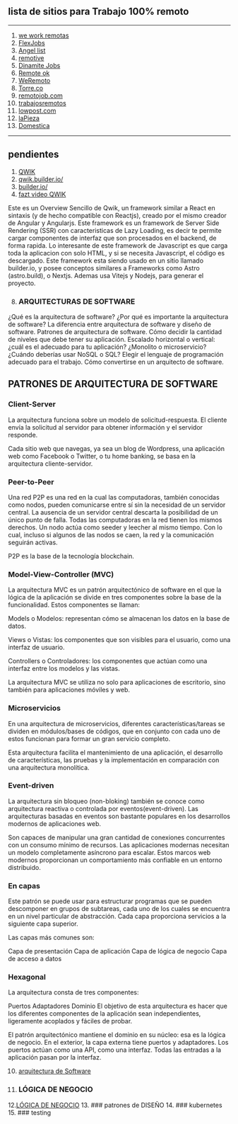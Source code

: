 ## lista de sitios para Trabajo 100% remoto

---

1. [we work remotas](https://weworkremotely.com/)
2. [FlexJobs](https://www.flexjobs.com/jobs)
3. [Angel list](https://angel.co/)
4. [remotive](https://remotive.com/)
5. [Dinamite Jobs](https://dynamitejobs.com/)
6. [Remote ok](https://remoteok.com/)
7. [WeRemoto](https://www.weremoto.com/)
8. [Torre.co](https://torre.co/?r=gmjc2tWs)
9. [remotojob.com](https://remotojob.com/)
10. [trabajosremotos](https://trabajosremotos.es)
11. [lowpost.com](https://lowpost.com/)
12. [laPieza](https://lapieza.io/es)
13. [Domestica](www.google.com)

---

## pendientes 


1. [QWIK](https://medium.com/javascript-in-plain-english/react-and-next-js-is-dead-something-new-is-finally-replacing-it-for-good-c792c48806f6)
2. [qwik.builder.io/](https://qwik.builder.io/)
3. [builder.io/](https://builder.io/)
4. [fazt video QWIK](https://www.youtube.com/watch?v=kT-Y17mEUZs) 
 

Este es un Overview Sencillo de Qwik, un framework similar a React en sintaxis (y de hecho compatible con Reactjs), creado por el mismo creador de Angular y Angularjs. Este framework es un framework de Server Side Rendering (SSR) con caracteristicas de Lazy Loading, es decir te permite cargar componentes de interfaz que son procesados en el backend, de forma rapida. Lo interesante de este framework de Javascript es que carga toda la aplicacion con solo HTML, y si se necesita Javascript, el código es descargado. Este framework esta siendo usado en un sitio llamado builder.io, y posee conceptos similares a Frameworks como Astro (astro.build), o Nextjs. Ademas usa Vitejs y Nodejs, para generar el proyecto.
 

8. ### ARQUITECTURAS DE SOFTWARE

¿Qué es la arquitectura de software?
¿Por qué es importante la arquitectura de software?
La diferencia entre arquitectura de software y diseño de software.
Patrones de arquitectura de software.
Cómo decidir la cantidad de niveles que debe tener su aplicación.
Escalado horizontal o vertical: ¿cuál es el adecuado para tu aplicación?
¿Monolito o microservicio?
¿Cuándo deberías usar NoSQL o SQL?
Elegir el lenguaje de programación adecuado para el trabajo.
Cómo convertirse en un arquitecto de software.

## PATRONES DE ARQUITECTURA DE SOFTWARE


### Client-Server

La arquitectura funciona sobre un modelo de solicitud-respuesta. 
El cliente envía la solicitud al servidor para obtener información
y el servidor responde.

Cada sitio web que navegas, ya sea un blog de Wordpress, una aplicación 
web como Facebook o Twitter, o tu home banking, se basa en la arquitectura
cliente-servidor.


### Peer-to-Peer

Una red P2P es una red en la cual las computadoras, también conocidas como nodos,
pueden comunicarse entre sí sin la necesidad de un servidor central.
La ausencia de un servidor central descarta la posibilidad de un único punto de falla.
Todas las computadoras en la red tienen los mismos derechos.
Un nodo actúa como seeder y leecher al mismo tiempo. Con lo cual,
incluso si algunos de las nodos se caen, la red y la comunicación seguirán activas.

P2P es la base de la tecnología blockchain.


### Model-View-Controller (MVC)

La arquitectura MVC es un patrón arquitectónico de software en el que la lógica de la aplicación se divide en tres componentes sobre la base de la funcionalidad.
Estos componentes se llaman:

Models o Modelos: representan cómo se almacenan los datos en la base de datos.

Views o Vistas: los componentes que son visibles para el usuario, como una interfaz de usuario.

Controllers o Controladores: los componentes que actúan como una interfaz entre los modelos y las vistas.

La arquitectura MVC se utiliza no solo para aplicaciones de escritorio, sino también para aplicaciones móviles y web.


### Microservicios

En una arquitectura de microservicios, diferentes características/tareas se dividen en módulos/bases de códigos,
que en conjunto con cada uno de estos funcionan para formar un gran servicio completo.

Esta arquitectura facilita el mantenimiento de una aplicación, el desarrollo de características,
las pruebas y la implementación en comparación con una arquitectura monolítica.


### Event-driven

La arquitectura sin bloqueo (non-bloking) también se conoce como arquitectura reactiva o controlada por eventos(event-driven).
Las arquitecturas basadas en eventos son bastante populares en los desarrollos modernos de aplicaciones web.

Son capaces de manipular una gran cantidad de conexiones concurrentes con un consumo mínimo de recursos.
Las aplicaciones modernas necesitan un modelo completamente asíncrono para escalar.
Estos marcos web modernos proporcionan un comportamiento más confiable en un entorno distribuido.


### En capas

Este patrón se puede usar para estructurar programas que se pueden descomponer en grupos de subtareas,
cada uno de los cuales se encuentra en un nivel particular de abstracción.
Cada capa proporciona servicios a la siguiente capa superior.

Las capas más comunes son:

Capa de presentación
Capa de aplicación
Capa de lógica de negocio
Capa de acceso a datos


### Hexagonal

La arquitectura consta de tres componentes:

Puertos
Adaptadores
Dominio
El objetivo de esta arquitectura es hacer que los diferentes componentes de la aplicación sean independientes,
ligeramente acoplados y fáciles de probar.

El patrón arquitectónico mantiene el dominio en su núcleo: esa es la lógica de negocio.
En el exterior, la capa externa tiene puertos y adaptadores. Los puertos actúan como una API, como una interfaz.
Todas las entradas a la aplicación pasan por la interfaz.









10. [arquitectura de Software ](https://medium.com/@ktufernando/la-gu%C3%ADa-definitiva-de-la-arquitectura-del-software-f419db9c6bf7)
11. ### LÓGICA DE NEGOCIO 
12.[LÓGICA DE NEGOCIO](https://www.youtube.com/watch?v=fdnqf0qZUbw)
13. ### patrones de DISEÑO
14. ### kubernetes
15. ### testing

